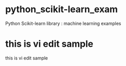# python_scikit-learn_exam
Python Scikit-learn library : machine learning examples

# this is vi edit sample
this is vi edit sample
